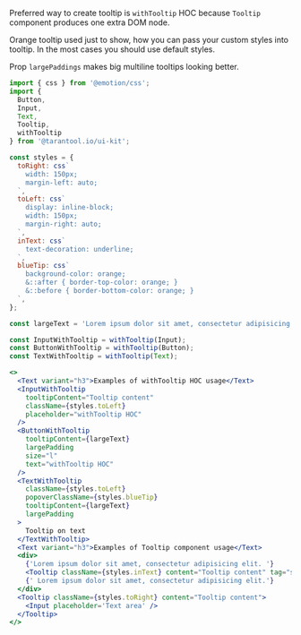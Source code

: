 Preferred way to create tooltip is `withTooltip` HOC
because `Tooltip` component produces one extra DOM node.

Orange tooltip used just to show, how you can pass your custom styles into tooltip.
In the most cases you should use default styles.

Prop `largePaddings` makes big multiline tooltips looking better.

```jsx
import { css } from '@emotion/css';
import {
  Button,
  Input,
  Text,
  Tooltip,
  withTooltip
} from '@tarantool.io/ui-kit';

const styles = {
  toRight: css`
    width: 150px;
    margin-left: auto;
  `,
  toLeft: css`
    display: inline-block;
    width: 150px;
    margin-right: auto;
  `,
  inText: css`
    text-decoration: underline;
  `,
  blueTip: css`
    background-color: orange;
    &::after { border-top-color: orange; }
    &::before { border-bottom-color: orange; }
  `,
};

const largeText = 'Lorem ipsum dolor sit amet, consectetur adipisicing elit. Libero minima voluptate possimus nam vel nemo, blanditiis ut facere quo cum molestias sint aliquam sapiente aut. Inventore, suscipit vitae ut porro. Lorem ipsum dolor sit amet, consectetur adipisicing elit.';

const InputWithTooltip = withTooltip(Input);
const ButtonWithTooltip = withTooltip(Button);
const TextWithTooltip = withTooltip(Text);

<>
  <Text variant="h3">Examples of withTooltip HOC usage</Text>
  <InputWithTooltip
    tooltipContent="Tooltip content"
    className={styles.toLeft}
    placeholder="withTooltip HOC"
  />
  <ButtonWithTooltip
    tooltipContent={largeText}
    largePadding
    size="l"
    text="withTooltip HOC"
  />
  <TextWithTooltip
    className={styles.toLeft}
    popoverClassName={styles.blueTip}
    tooltipContent={largeText}
    largePadding
  >
    Tooltip on text
  </TextWithTooltip>
  <Text variant="h3">Examples of Tooltip component usage</Text>
  <div>
    {'Lorem ipsum dolor sit amet, consectetur adipisicing elit. '}
    <Tooltip className={styles.inText} content="Tooltip content" tag="span">Tooltip on text.</Tooltip>
    {' Lorem ipsum dolor sit amet, consectetur adipisicing elit.'}
  </div>
  <Tooltip className={styles.toRight} content="Tooltip content">
    <Input placeholder='Text area' />
  </Tooltip>
</>
```

<!-- TODO: list components which contains tooltip -->
